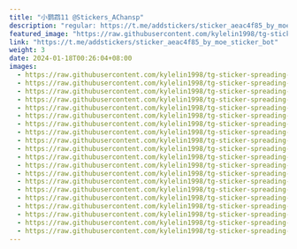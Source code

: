 ```yaml
---
title: "小鹦鹉11 @Stickers_AChansp"
description: "regular: https://t.me/addstickers/sticker_aeac4f85_by_moe_sticker_bot"
featured_image: "https://raw.githubusercontent.com/kylelin1998/tg-sticker-spreading-worldwide-images/main/img/abbbe432-9c51-498b-8565-e4669b120be5.jpg"
link: "https://t.me/addstickers/sticker_aeac4f85_by_moe_sticker_bot"
weight: 3
date: 2024-01-18T00:26:04+08:00
images:
  - https://raw.githubusercontent.com/kylelin1998/tg-sticker-spreading-worldwide-images/main/img/abbbe432-9c51-498b-8565-e4669b120be5.jpg
  - https://raw.githubusercontent.com/kylelin1998/tg-sticker-spreading-worldwide-images/main/img/decdc598-2210-4fe8-a3c9-b618bca84ce2.jpg
  - https://raw.githubusercontent.com/kylelin1998/tg-sticker-spreading-worldwide-images/main/img/f1449c93-37c8-4c5b-bc07-a8fa7588d21f.jpg
  - https://raw.githubusercontent.com/kylelin1998/tg-sticker-spreading-worldwide-images/main/img/a62e7b28-d670-4e73-b3f4-f374fcce736a.jpg
  - https://raw.githubusercontent.com/kylelin1998/tg-sticker-spreading-worldwide-images/main/img/d35cf98e-cf4b-4f12-a751-89fa4cbcf0ba.jpg
  - https://raw.githubusercontent.com/kylelin1998/tg-sticker-spreading-worldwide-images/main/img/520ca765-a6f3-403a-97cc-b9ba0f760c36.jpg
  - https://raw.githubusercontent.com/kylelin1998/tg-sticker-spreading-worldwide-images/main/img/c85bdd6a-51a4-4d91-805f-7d5694ff2b49.jpg
  - https://raw.githubusercontent.com/kylelin1998/tg-sticker-spreading-worldwide-images/main/img/0b241758-0bef-4892-990a-b23687ed688f.jpg
  - https://raw.githubusercontent.com/kylelin1998/tg-sticker-spreading-worldwide-images/main/img/070f4718-e6cf-4126-96dd-70b2ca7f592a.jpg
  - https://raw.githubusercontent.com/kylelin1998/tg-sticker-spreading-worldwide-images/main/img/a9d1c778-7450-4a2f-84b3-94c08551ac5a.jpg
  - https://raw.githubusercontent.com/kylelin1998/tg-sticker-spreading-worldwide-images/main/img/8961dc36-92aa-461d-bd02-f994d0d0ca4e.jpg
  - https://raw.githubusercontent.com/kylelin1998/tg-sticker-spreading-worldwide-images/main/img/37b52719-b897-48ee-828c-375c3b061775.jpg
  - https://raw.githubusercontent.com/kylelin1998/tg-sticker-spreading-worldwide-images/main/img/b7f7d13b-07f1-4d71-b6eb-0addc8b5837b.jpg
  - https://raw.githubusercontent.com/kylelin1998/tg-sticker-spreading-worldwide-images/main/img/047325b8-c163-4d91-b02f-92069f2382d4.jpg
  - https://raw.githubusercontent.com/kylelin1998/tg-sticker-spreading-worldwide-images/main/img/5b6155ed-4ca1-4c56-a8e6-397eb69f83c2.jpg
  - https://raw.githubusercontent.com/kylelin1998/tg-sticker-spreading-worldwide-images/main/img/85bbb875-aa61-4e69-bf0c-639f9034ddde.jpg
  - https://raw.githubusercontent.com/kylelin1998/tg-sticker-spreading-worldwide-images/main/img/45247724-9714-4112-bb21-91062fd614ef.jpg
  - https://raw.githubusercontent.com/kylelin1998/tg-sticker-spreading-worldwide-images/main/img/d306cd22-d22f-40ee-9013-372fa0a58eb5.jpg
  - https://raw.githubusercontent.com/kylelin1998/tg-sticker-spreading-worldwide-images/main/img/22ab837a-a516-48a5-9893-531073dd34bc.jpg
  - https://raw.githubusercontent.com/kylelin1998/tg-sticker-spreading-worldwide-images/main/img/c404c3a2-8868-4736-83f7-0c49748c3946.jpg
---
```

